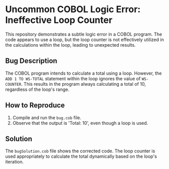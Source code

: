 # Uncommon COBOL Logic Error: Ineffective Loop Counter

This repository demonstrates a subtle logic error in a COBOL program. The code appears to use a loop, but the loop counter is not effectively utilized in the calculations within the loop, leading to unexpected results.

## Bug Description

The COBOL program intends to calculate a total using a loop.  However, the `ADD 1 TO WS-TOTAL` statement within the loop ignores the value of `WS-COUNTER`.  This results in the program always calculating a total of 10, regardless of the loop's range.

## How to Reproduce

1. Compile and run the `bug.cob` file.
2. Observe that the output is 'Total: 10', even though a loop is used.

## Solution

The `bugSolution.cob` file shows the corrected code. The loop counter is used appropriately to calculate the total dynamically based on the loop's iteration.